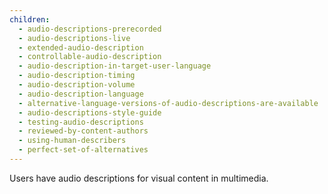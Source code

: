 ```yaml
---
children:
  - audio-descriptions-prerecorded
  - audio-descriptions-live
  - extended-audio-description
  - controllable-audio-description
  - audio-description-in-target-user-language
  - audio-description-timing
  - audio-description-volume
  - audio-description-language
  - alternative-language-versions-of-audio-descriptions-are-available
  - audio-descriptions-style-guide
  - testing-audio-descriptions
  - reviewed-by-content-authors
  - using-human-describers
  - perfect-set-of-alternatives
---
```


Users have audio descriptions for visual content in multimedia.